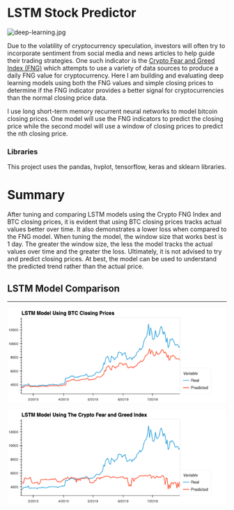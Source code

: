 # LSTM Stock Predictor

![deep-learning.jpg](Images/deep-learning.jpg)

Due to the volatility of cryptocurrency speculation, investors will often try to incorporate sentiment from social media and news articles to help guide their trading strategies. One such indicator is the [Crypto Fear and Greed Index (FNG)](https://alternative.me/crypto/fear-and-greed-index/) which attempts to use a variety of data sources to produce a daily FNG value for cryptocurrency. Here I am building and evaluating deep learning models using both the FNG values and simple closing prices to determine if the FNG indicator provides a better signal for cryptocurrencies than the normal closing price data.

I use long short-term memory recurrent neural networks to model bitcoin closing prices. One model will use the FNG indicators to predict the closing price while the second model will use a window of closing prices to predict the nth closing price.

### Libraries

This project uses the pandas, hvplot, tensorflow, keras and sklearn libraries.

# Summary

After tuning and comparing LSTM models using the Crypto FNG Index and BTC closing prices, it is evident that using BTC closing prices tracks actual values better over time. It also demonstrates a lower loss when compared to the FNG model. When tuning the model, the window size that works best is 1 day. The greater the window size, the less the model tracks the actual values over time and the greater the loss. Ultimately, it is not advised to try and predict closing prices. At best, the model can be used to understand the predicted trend rather than the actual price.

## LSTM Model Comparison
---
![LSTM_BTC](Images/LSTM_BTC.png)

![LSTM_FNG](Images/LSTM_FNG.png)